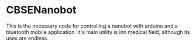 # CBSENanobot
This is the necessary code for controlling a nanobot with arduino and a bluetooth mobile application. 
It's main utility is inn medical field, although its uses are endless.
